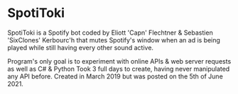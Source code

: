 # SpotiToki
SpotiToki is a Spotify bot coded by Eliott 'Capn' Flechtner & Sebastien 'SixClones' Kerbourc'h that mutes Spotify's window when an ad is being played while still having every other sound active.

Program's only goal is to experiment with online APIs & web server requests as well as C# & Python
Took 3 full days to create, having never manipulated any API before.
Created in March 2019 but was posted on the 5th of June 2021.
